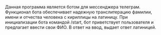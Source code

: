 Данная программа является ботом для мессенджера телеграм.
Функционал бота обеспечивает надежную транслитерацию фамилии, имени и отчества человека с кириллицы на латиницу.
При инициализации бота командой /start, бот приветствует пользователя и предлагает ввести свои ФИО.
В ответ на ввод, выдает ответ латиницей.